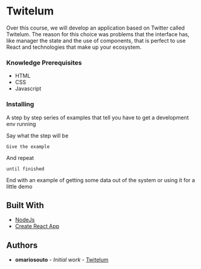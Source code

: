 # Twitelum

Over this course, we will develop an application based on Twitter called Twitelum. The reason for this choice was problems that the interface has, like manager the state and the use of components, that is perfect to use React and technologies that make up your ecosystem.


### Knowledge Prerequisites

- HTML
- CSS
- Javascript


### Installing

A step by step series of examples that tell you have to get a development env running

Say what the step will be

```
Give the example
```

And repeat

```
until finished
```

End with an example of getting some data out of the system or using it for a little demo


## Built With

* [NodeJs](https://github.com/nodejs)
* [Create React App](https://github.com/facebook/create-react-app)


## Authors

* **omariosouto** - *Initial work* - [Twitelum](https://github.com/omariosouto/twitelum-modelo)